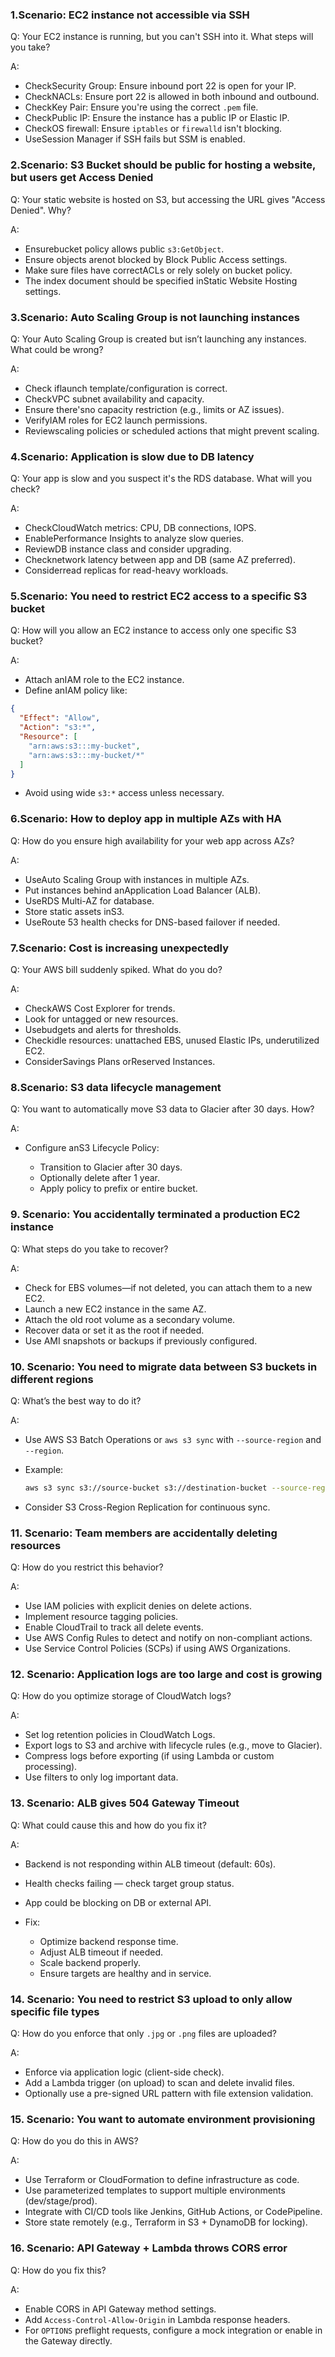 ###  1.Scenario: EC2 instance not accessible via SSH

Q: Your EC2 instance is running, but you can't SSH into it. What steps will you take?

A:

* CheckSecurity Group: Ensure inbound port 22 is open for your IP.
* CheckNACLs: Ensure port 22 is allowed in both inbound and outbound.
* CheckKey Pair: Ensure you're using the correct `.pem` file.
* CheckPublic IP: Ensure the instance has a public IP or Elastic IP.
* CheckOS firewall: Ensure `iptables` or `firewalld` isn't blocking.
* UseSession Manager if SSH fails but SSM is enabled.



###  2.Scenario: S3 Bucket should be public for hosting a website, but users get Access Denied

Q: Your static website is hosted on S3, but accessing the URL gives "Access Denied". Why?

A:

* Ensurebucket policy allows public `s3:GetObject`.
* Ensure objects arenot blocked by Block Public Access settings.
* Make sure files have correctACLs or rely solely on bucket policy.
* The index document should be specified inStatic Website Hosting settings.



###  3.Scenario: Auto Scaling Group is not launching instances

Q: Your Auto Scaling Group is created but isn’t launching any instances. What could be wrong?

A:

* Check iflaunch template/configuration is correct.
* CheckVPC subnet availability and capacity.
* Ensure there'sno capacity restriction (e.g., limits or AZ issues).
* VerifyIAM roles for EC2 launch permissions.
* Reviewscaling policies or scheduled actions that might prevent scaling.



###  4.Scenario: Application is slow due to DB latency

Q: Your app is slow and you suspect it's the RDS database. What will you check?

A:

* CheckCloudWatch metrics: CPU, DB connections, IOPS.
* EnablePerformance Insights to analyze slow queries.
* ReviewDB instance class and consider upgrading.
* Checknetwork latency between app and DB (same AZ preferred).
* Considerread replicas for read-heavy workloads.



###  5.Scenario: You need to restrict EC2 access to a specific S3 bucket

Q: How will you allow an EC2 instance to access only one specific S3 bucket?

A:

* Attach anIAM role to the EC2 instance.
* Define anIAM policy like:

```json
{
  "Effect": "Allow",
  "Action": "s3:*",
  "Resource": [
    "arn:aws:s3:::my-bucket",
    "arn:aws:s3:::my-bucket/*"
  ]
}
```

* Avoid using wide `s3:*` access unless necessary.



###  6.Scenario: How to deploy app in multiple AZs with HA

Q: How do you ensure high availability for your web app across AZs?

A:

* UseAuto Scaling Group with instances in multiple AZs.
* Put instances behind anApplication Load Balancer (ALB).
* UseRDS Multi-AZ for database.
* Store static assets inS3.
* UseRoute 53 health checks for DNS-based failover if needed.



###  7.Scenario: Cost is increasing unexpectedly

Q: Your AWS bill suddenly spiked. What do you do?

A:

* CheckAWS Cost Explorer for trends.
* Look for untagged or new resources.
* Usebudgets and alerts for thresholds.
* Checkidle resources: unattached EBS, unused Elastic IPs, underutilized EC2.
* ConsiderSavings Plans orReserved Instances.



###  8.Scenario: S3 data lifecycle management

Q: You want to automatically move S3 data to Glacier after 30 days. How?

A:

* Configure anS3 Lifecycle Policy:

  * Transition to Glacier after 30 days.
  * Optionally delete after 1 year.
  * Apply policy to prefix or entire bucket.

###  9. Scenario: You accidentally terminated a production EC2 instance

Q: What steps do you take to recover?

A:

* Check for EBS volumes—if not deleted, you can attach them to a new EC2.
* Launch a new EC2 instance in the same AZ.
* Attach the old root volume as a secondary volume.
* Recover data or set it as the root if needed.
* Use AMI snapshots or backups if previously configured.



###  10. Scenario: You need to migrate data between S3 buckets in different regions

Q: What’s the best way to do it?

A:

* Use AWS S3 Batch Operations or `aws s3 sync` with `--source-region` and `--region`.
* Example:

  ```bash
  aws s3 sync s3://source-bucket s3://destination-bucket --source-region us-east-1 --region us-west-2
  ```
* Consider S3 Cross-Region Replication for continuous sync.


###  11. Scenario: Team members are accidentally deleting resources

Q: How do you restrict this behavior?

A:

* Use IAM policies with explicit denies on delete actions.
* Implement resource tagging policies.
* Enable CloudTrail to track all delete events.
* Use AWS Config Rules to detect and notify on non-compliant actions.
* Use Service Control Policies (SCPs) if using AWS Organizations.


###  12. Scenario: Application logs are too large and cost is growing

Q: How do you optimize storage of CloudWatch logs?

A:

* Set log retention policies in CloudWatch Logs.
* Export logs to S3 and archive with lifecycle rules (e.g., move to Glacier).
* Compress logs before exporting (if using Lambda or custom processing).
* Use filters to only log important data.



###  13. Scenario: ALB gives 504 Gateway Timeout

Q: What could cause this and how do you fix it?

A:

* Backend is not responding within ALB timeout (default: 60s).
* Health checks failing — check target group status.
* App could be blocking on DB or external API.
* Fix:

  * Optimize backend response time.
  * Adjust ALB timeout if needed.
  * Scale backend properly.
  * Ensure targets are healthy and in service.



###  14. Scenario: You need to restrict S3 upload to only allow specific file types

Q: How do you enforce that only `.jpg` or `.png` files are uploaded?

A:

* Enforce via application logic (client-side check).
* Add a Lambda trigger (on upload) to scan and delete invalid files.
* Optionally use a pre-signed URL pattern with file extension validation.



###  15. Scenario: You want to automate environment provisioning

Q: How do you do this in AWS?

A:

* Use Terraform or CloudFormation to define infrastructure as code.
* Use parameterized templates to support multiple environments (dev/stage/prod).
* Integrate with CI/CD tools like Jenkins, GitHub Actions, or CodePipeline.
* Store state remotely (e.g., Terraform in S3 + DynamoDB for locking).



###  16. Scenario: API Gateway + Lambda throws CORS error

Q: How do you fix this?

A:

* Enable CORS in API Gateway method settings.
* Add `Access-Control-Allow-Origin` in Lambda response headers.
* For `OPTIONS` preflight requests, configure a mock integration or enable in the Gateway directly.

